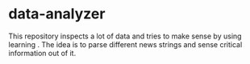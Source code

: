 # data-analyzer
This repository inspects a lot of data and tries to make sense by using learning . The idea is to parse different news strings and sense critical information out of it.
